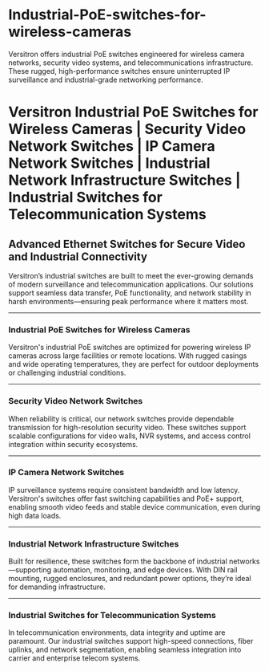 # Industrial-PoE-switches-for-wireless-cameras
Versitron offers industrial PoE switches engineered for wireless camera networks, security video systems, and telecommunications infrastructure. These rugged, high-performance switches ensure uninterrupted IP surveillance and industrial-grade networking performance.

# Versitron Industrial PoE Switches for Wireless Cameras | Security Video Network Switches | IP Camera Network Switches | Industrial Network Infrastructure Switches | Industrial Switches for Telecommunication Systems

## Advanced Ethernet Switches for Secure Video and Industrial Connectivity

Versitron’s industrial switches are built to meet the ever-growing demands of modern surveillance and telecommunication applications. Our solutions support seamless data transfer, PoE functionality, and network stability in harsh environments—ensuring peak performance where it matters most.

---

### Industrial PoE Switches for Wireless Cameras  
Versitron's industrial PoE switches are optimized for powering wireless IP cameras across large facilities or remote locations. With rugged casings and wide operating temperatures, they are perfect for outdoor deployments or challenging industrial conditions.

---

### Security Video Network Switches  
When reliability is critical, our network switches provide dependable transmission for high-resolution security video. These switches support scalable configurations for video walls, NVR systems, and access control integration within security ecosystems.

---

### IP Camera Network Switches  
IP surveillance systems require consistent bandwidth and low latency. Versitron's switches offer fast switching capabilities and PoE+ support, enabling smooth video feeds and stable device communication, even during high data loads.

---

### Industrial Network Infrastructure Switches  
Built for resilience, these switches form the backbone of industrial networks—supporting automation, monitoring, and edge devices. With DIN rail mounting, rugged enclosures, and redundant power options, they’re ideal for demanding infrastructure.

---

### Industrial Switches for Telecommunication Systems  
In telecommunication environments, data integrity and uptime are paramount. Our industrial switches support high-speed connections, fiber uplinks, and network segmentation, enabling seamless integration into carrier and enterprise telecom systems.
